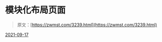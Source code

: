 <!--yml
category: 未分类
date: 0001-01-01 00:00:00
--->

# 模块化布局页面

> 原文：[https://zwmst.com/3239.html](https://zwmst.com/3239.html)

   [ <time datetime="2021-09-17T09:40:37+08:00"> 2021-09-17 </time> ](https://zwmst.com/modular)